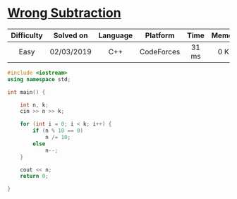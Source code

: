 # [Wrong Subtraction](https://codeforces.com/problemset/problem/977/A)

| Difficulty | Solved on  | Language   | Platform   | Time       | Memory     |
| :--------: | :--------: | :--------: | :--------: | :--------: | :--------: |
| Easy       | 02/03/2019 | C++        | CodeForces | 31 ms      | 0 KB       |

```c++
#include <iostream>
using namespace std;

int main() {

    int n, k;
    cin >> n >> k;

    for (int i = 0; i < k; i++) {
        if (n % 10 == 0)
            n /= 10;
        else
            n--;
    }

    cout << n;
    return 0;

}
```
